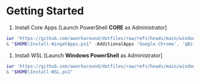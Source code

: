 # Getting Started

1. Install Core Apps [Launch PowerShell **CORE** as Administrator]

```powershell
iwr 'https://github.com/aworkaround/dotfiles/raw/refs/heads/main/windows/Install-WingetApps.ps1' -OutFile "$HOME/Install-WingetApps.ps1"
& "$HOME\Install-WingetApps.ps1" -AdditionalApps 'Google.Chrome', 'qBittorrent.qBittorrent' -InstallCoreApps

```

1. Install WSL [Launch **Windows PowerShell** as Administrator]

```powershell
iwr 'https://github.com/aworkaround/dotfiles/raw/refs/heads/main/windows/Install-WSL.ps1' -OutFile "$HOME/Install-WSL.ps1"
& "$HOME\Install-WSL.ps1"

```
